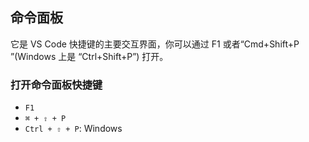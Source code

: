 ## 命令面板

它是 VS Code 快捷键的主要交互界面，你可以通过 F1 或者“Cmd+Shift+P ”(Windows 上是 “Ctrl+Shift+P”) 打开。

### 打开命令面板快捷键

- `F1` 
- `⌘ + ⇧ + P`
- `Ctrl + ⇧ + P`: Windows
